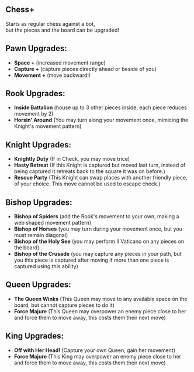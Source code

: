 Chess+  
-
Starts as regular chess against a bot,  
but the pieces and the board can be upgraded!    


Pawn Upgrades:  
-
+ **Space +** (increased movement range)  
+ **Capture +** (capture pieces directly ahead or beside of you)  
+ **Movement +** (move backward!)  
  
  
Rook Upgrades:
-
+ **Inside Battalion** (house up to 3 other pieces inside, each piece reduces movement by 2)  
+ **Horsin' Around** (You may turn along your movement once, mimicing the Knight's movement pattern)  

  
Knight Upgrades:
-
+ **Knightly Duty** (If in Check, you may move trice)  
+ **Hasty Retreat** (If this Knight is captured but moved last turn, instead of being captured it retreats back to the square it was on before.)  
+ **Rescue Party**  (This Knight can swap places with another friendly piece, of your choice. This move cannot be used to escape check.)
  
  
Bishop Upgrades:  
-
+ **Bishop of Spiders** (add the Rook's movement to your own, making a web shaped movement pattern)  
+ **Bishop of Horses** (you may turn during your movement once, but you must remain diagonal)  
+ **Bishop of the Holy See** (you may perform Il Vaticano on any pieces on the board)
+ **Bishop of the Crusade** (you may capture any pieces in your path, but you this piece is captured after moving if more than one piece is captured using this ability)  
  
Queen Upgrades:
-
+ **The Queen Winks** (This Queen may move to any available space on the board, but cannot capture pieces to do it)
+ **Force Majure** (This Queen may overpower an enemy piece close to her and force them to move away, this costs them their next move)
  
King Upgrades:  
-
+ **Off with Her Head!** (Capture your own Queen, gain her movement)  
+ **Force Majure** (This King may overpower an enemy piece close to her and force them to move away, this costs them their next move)
